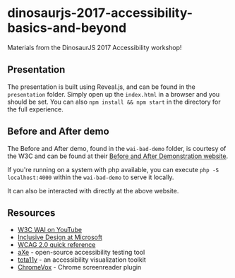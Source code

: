 # dinosaurjs-2017-accessibility-basics-and-beyond

Materials from the DinosaurJS 2017 Accessibility workshop!

## Presentation

The presentation is built using Reveal.js, and can be found in the
`presentation` folder. Simply open up the `index.html` in a browser and you
should be set. You can also `npm install && npm start` in the directory for the
full experience.

## Before and After demo

The Before and After demo, found in the `wai-bad-demo` folder, is courtesy of
the W3C and can be found at their [Before and After Demonstration
website](https://www.w3.org/WAI/demos/bad/).

If you're running on a system with php available, you can execute `php -S
localhost:4000` within the `wai-bad-demo` to serve it locally.

It can also be interacted with directly at the above website.

## Resources

- [W3C WAI on YouTube](https://www.youtube.com/channel/UCU6ljj3m1fglIPjSjs2DpRA)
- [Inclusive Design at Microsoft](https://www.microsoft.com/en-us/design/inclusive)
- [WCAG 2.0 quick reference](https://www.w3.org/WAI/WCAG20/quickref/)
- [aXe](https://www.deque.com/products/axe/) - open-source accessibility testing tool
- [tota11y](http://khan.github.io/tota11y/) - an accessibility visualization toolkit
- [ChromeVox](http://www.chromevox.com/) - Chrome screenreader plugin
